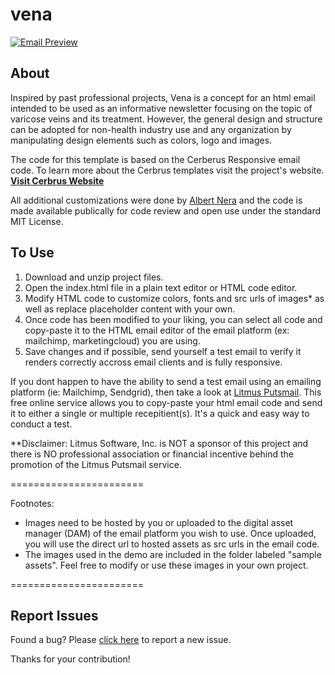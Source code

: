 # vena

[![Email Preview](https://img.www-source.net/vena/github-preview.jpg)](https://vena.stagingproject.com/)

## About
Inspired by past professional projects, Vena is a concept for an html email intended to be used as an informative newsletter focusing on the topic of varicose veins and its treatment. However, the general design and structure can be adopted for non-health industry use and any organization by manipulating design elements such as colors, logo and images.

The code for this template is based on the Cerberus Responsive email code. To learn more about the Cerbrus templates visit the project's website.
**[Visit Cerbrus Website](http://tedgoas.github.io/Cerberus/)**

All additional customizations were done by [Albert Nera](https://www.technicalmanager.io/) and the code is made available publically for code review and open use under the standard MIT License.

## To Use

1. Download and unzip project files.
2. Open the index.html file in a plain text editor or HTML code editor.
3. Modify HTML code to customize colors, fonts and src urls of images* as well as replace placeholder content with your own.
4. Once code has been modified to your liking, you can select all code and copy-paste it to the HTML email editor of the email platform (ex: mailchimp, marketingcloud) you are using.
5. Save changes and if possible, send yourself a test email to verify it renders correctly accross email clients and is fully responsive.

If you dont happen to have the ability to send a test email using an emailing platform (ie: Mailchimp, Sendgrid), then take a look at [Litmus Putsmail](https://putsmail.com/tests/new). This free online service allows you to copy-paste your html email code and send it to either a single or multiple recepitient(s). It's a quick and easy way to conduct a test.

**Disclaimer: Litmus Software, Inc. is NOT a sponsor of this project and there is NO professional association or financial incentive behind the promotion of the Litmus Putsmail service. 

=======================

Footnotes:
- Images need to be hosted by you or uploaded to the digital asset manager (DAM) of the email platform you wish to use. Once uploaded, you will use the direct url to hosted assets as src urls in the email code.
- The images used in the demo are included in the folder labeled "sample assets". Feel free to modify or use these images in your own project.

=======================
## Report Issues

Found a bug? Please [click here](https://github.com/techmanager/vena/issues/new) to report a new issue. 

Thanks for your contribution!
